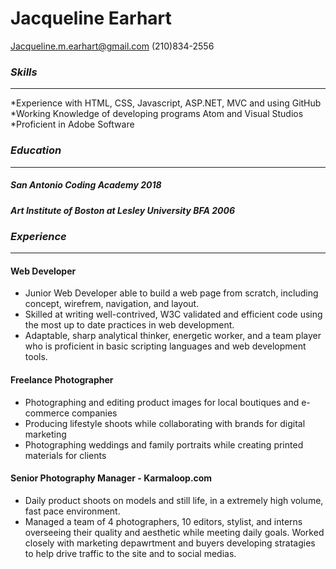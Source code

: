 # Jacqueline Earhart
Jacqueline.m.earhart@gmail.com
(210)834-2556

### *Skills*
___

*Experience with HTML, CSS, Javascript, ASP.NET, MVC and using GitHub
*Working Knowledge of developing programs Atom and Visual Studios
*Proficient in Adobe Software

### *Education*
___

##### San Antonio Coding Academy 2018

##### Art Institute of Boston at Lesley University BFA 2006

### *Experience*
___

 #### Web Developer
 * Junior Web Developer able to build a web page from scratch, including concept, wirefrem,
 navigation, and layout.
 * Skilled at writing  well-contrived, W3C validated and efficient code using the most up to date practices
 in web development.
 * Adaptable, sharp analytical thinker, energetic worker, and a team player who is 
 proficient in basic scripting languages and web development tools.

 #### Freelance Photographer
 * Photographing and editing product images for local boutiques and e-commerce companies
 * Producing lifestyle shoots while collaborating with brands for digital marketing
 * Photographing weddings and family portraits while creating printed materials for clients

#### Senior Photography Manager - Karmaloop.com
* Daily product shoots on models and still life, in a extremely high volume, fast pace environment.
* Managed a team of 4 photographers, 10 editors, stylist, and interns overseeing their quality
and aesthetic while meeting daily goals.
Worked closely with marketing depawrtment and buyers developing stratagies to help drive traffic
to the site and to social medias.
 

